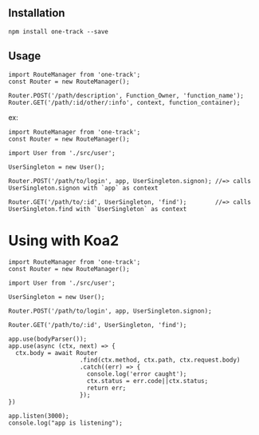 Installation
------------

    npm install one-track --save

Usage 
-----

    import RouteManager from 'one-track';
    const Router = new RouteManager();

    Router.POST('/path/description', Function_Owner, 'function_name');
    Router.GET('/path/:id/other/:info', context, function_container);


ex:


    import RouteManager from 'one-track';
    const Router = new RouteManager();

    import User from './src/user';

    UserSingleton = new User();

    Router.POST('/path/to/login', app, UserSingleton.signon); //=> calls UserSingleton.signon with `app` as context

    Router.GET('/path/to/:id', UserSingleton, 'find');        //=> calls UserSingleton.find with `UserSingleton` as context


Using with Koa2 
===============

    import RouteManager from 'one-track';
    const Router = new RouteManager();

    import User from './src/user';

    UserSingleton = new User();

    Router.POST('/path/to/login', app, UserSingleton.signon); 

    Router.GET('/path/to/:id', UserSingleton, 'find');       

    app.use(bodyParser());
    app.use(async (ctx, next) => {
      ctx.body = await Router
                        .find(ctx.method, ctx.path, ctx.request.body)
                        .catch((err) => {
                          console.log('error caught');
                          ctx.status = err.code||ctx.status;
                          return err;
                        });
    })

    app.listen(3000);
    console.log("app is listening");
